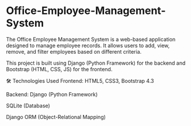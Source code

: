 # Office-Employee-Management-System

The Office Employee Management System is a web-based application designed to manage employee records. It allows users to add, view, remove, and filter employees based on different criteria.

This project is built using Django (Python Framework) for the backend and Bootstrap (HTML, CSS, JS) for the frontend.

🛠️ Technologies Used
Frontend:
HTML5, CSS3, Bootstrap 4.3

Backend:
Django (Python Framework)

SQLite  (Database)

Django ORM (Object-Relational Mapping)
